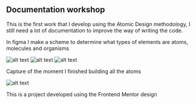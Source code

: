 ## Documentation workshop

This is the first work that I develop using the Atomic Design methodology, I still need a lot of documentation to improve the way of writing the code.

In figma I make a scheme to determine what types of elements are atoms, molecules and organisms

![alt text](https://res.cloudinary.com/da6b7skw8/image/upload/v1615473440/01_r4racn.jpg)
![alt text](https://res.cloudinary.com/da6b7skw8/image/upload/v1615473440/02_air6yg.jpg)
![alt text](https://res.cloudinary.com/da6b7skw8/image/upload/v1615473439/03_zyqpxd.jpg)

Capture of the moment I finished building all the atoms

![alt text](https://res.cloudinary.com/da6b7skw8/image/upload/v1615473791/04_tcfuqs.jpg)

This is a project developed using the Frontend Mentor design